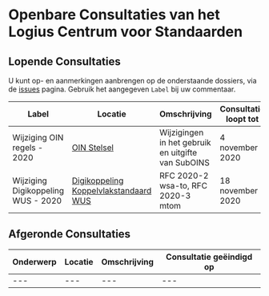 # Openbare Consultaties van het Logius Centrum voor Standaarden

## Lopende Consultaties

U kunt op- en aanmerkingen aanbrengen op de onderstaande dossiers, via de [issues](https://github.com/Logius-standaarden/Openbare-Consultaties/issues) pagina. Gebruik het aangegeven `Label` bij uw commentaar.

|Label|Locatie|Omschrijving|Consultatie loopt tot|
|---|---|---|---|
|Wijziging OIN regels - 2020|[OIN Stelsel](https://github.com/Logius-standaarden/Openbare-Consultaties/tree/master/OIN%20Stelsel)|Wijzigingen in het gebruik en uitgifte van SubOINS| 4 november 2020|
|Wijziging Digikoppeling WUS - 2020|[Digikoppeling Koppelvlakstandaard WUS](https://github.com/Logius-standaarden/Openbare-Consultaties/tree/master/20201007_Digikoppeling_WUS)|RFC 2020-2 wsa-to, RFC 2020-3 mtom| 18 november 2020|




## Afgeronde Consultaties

|Onderwerp|Locatie|Omschrijving|Consultatie geëindigd op|
|---|---|---|---|
|---|---|---|---|
